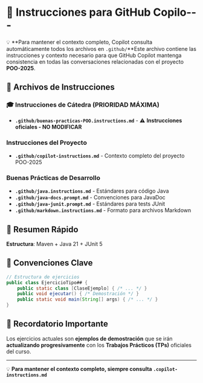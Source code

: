 # 🤖 Instrucciones para GitHub Copilo---

💡 **Para mantener el contexto completo, Copilot consulta automáticamente todos los archivos en `.github/`**Este archivo contiene las instrucciones y contexto necesario para que GitHub Copilot mantenga consistencia en todas las conversaciones relacionadas con el proyecto **POO-2025**.

## 📄 Archivos de Instrucciones

### 🎓 Instrucciones de Cátedra (PRIORIDAD MÁXIMA)
- **`.github/buenas-practicas-POO.instructions.md`** - ⚠️ **Instrucciones oficiales - NO MODIFICAR**

### Instrucciones del Proyecto
- **`.github/copilot-instructions.md`** - Contexto completo del proyecto POO-2025

### Buenas Prácticas de Desarrollo
- **`.github/java.instructions.md`** - Estándares para código Java
- **`.github/java-docs.prompt.md`** - Convenciones para JavaDoc
- **`.github/java-junit.prompt.md`** - Estándares para tests JUnit
- **`.github/markdown.instructions.md`** - Formato para archivos Markdown

## 🎯 Resumen Rápido

**Estructura**: Maven + Java 21 + JUnit 5

## 📝 Convenciones Clave

```java
// Estructura de ejercicios
public class EjercicioTipo## {
    public static class [ClaseEjemplo] { /* ... */ }
    public void ejecutar() { /* Demostración */ }
    public static void main(String[] args) { /* ... */ }
}
```

## 🔄 Recordatorio Importante

Los ejercicios actuales son **ejemplos de demostración** que se irán **actualizando progresivamente** con los **Trabajos Prácticos (TPs)** oficiales del curso.

---

💡 **Para mantener el contexto completo, siempre consulta `.copilot-instructions.md`**
